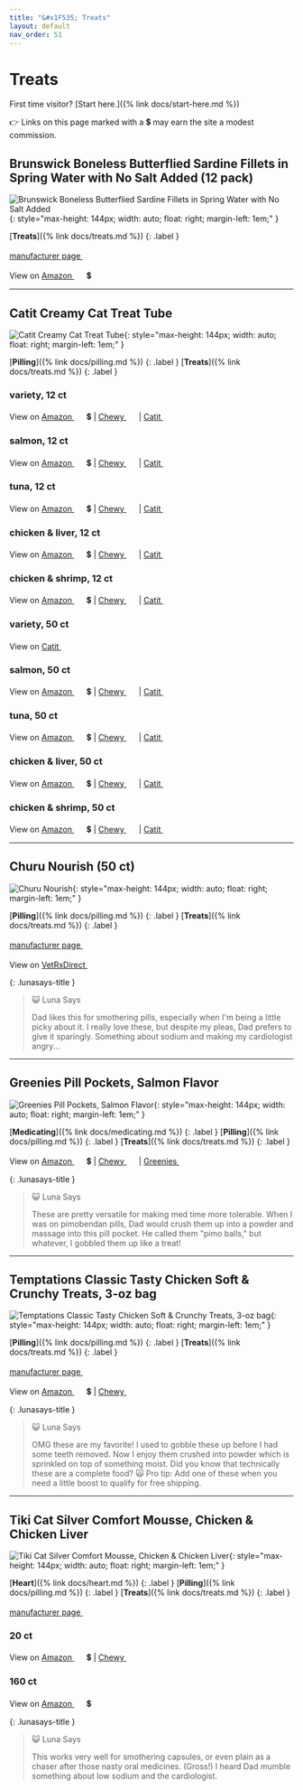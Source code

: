 ```yaml
---
title: "&#x1F535; Treats"
layout: default
nav_order: 51
---
```


# Treats

First time visitor? [Start here.]({% link docs/start-here.md %})

&#x1F449; Links on this page marked with a &#x1f4b2; may earn the site a modest commission.



## Brunswick Boneless Butterflied Sardine Fillets in Spring Water with No Salt Added (12 pack)

![Brunswick Boneless Butterflied Sardine Fillets in Spring Water with No Salt Added](https://brunswicksardinesus.com/wp-content/uploads/2023/12/Boness-Butterflied-Sardine-Fillets-in-Spring-Water.png){: style="max-height: 144px; width: auto; float: right; margin-left: 1em;" }

[**Treats**]({% link docs/treats.md %})
{: .label }

 <a href="https://brunswicksardinesus.com" class="external" target="_blank">manufacturer page&nbsp;<svg width="18" height="18" viewBox="0 0 24 24"><use xlink:href="#svg-external-link"></use></svg></a>

View on <a href="https://www.amazon.com/dp/B08LFNMW59/ref=nosim?tag=ckdcatsupplies-20" class="external" target="_blank">Amazon&nbsp;<svg width="18" height="18" viewBox="0 0 24 24"><use xlink:href="#svg-external-link"></use></svg></a> &#x1f4b2;

* * *



## Catit Creamy Cat Treat Tube

![Catit Creamy Cat Treat Tube](https://catit.us/cdn/shop/products/0268f3d0a99cfc4d51010c77d37fed272e6594b5.jpg){: style="max-height: 144px; width: auto; float: right; margin-left: 1em;" }

[**Pilling**]({% link docs/pilling.md %})
{: .label }
[**Treats**]({% link docs/treats.md %})
{: .label }

### variety, 12 ct

View on <a href="https://www.amazon.com/dp/B07VC5F3G1/ref=nosim?tag=ckdcatsupplies-20" class="external" target="_blank">Amazon&nbsp;<svg width="18" height="18" viewBox="0 0 24 24"><use xlink:href="#svg-external-link"></use></svg></a> &#x1f4b2; &#124; <a href="https://www.chewy.com/dp/781454" class="external" target="_blank">Chewy&nbsp;<svg width="18" height="18" viewBox="0 0 24 24"><use xlink:href="#svg-external-link"></use></svg></a> &#124; <a href="https://catit.us/products/catit-creamy-cat-treats-12-pack?variant=43457007780088" class="external" target="_blank">Catit&nbsp;<svg width="18" height="18" viewBox="0 0 24 24"><use xlink:href="#svg-external-link"></use></svg></a>

### salmon, 12 ct

View on <a href="https://www.amazon.com/dp/B07VB13L3G/ref=nosim?tag=ckdcatsupplies-20" class="external" target="_blank">Amazon&nbsp;<svg width="18" height="18" viewBox="0 0 24 24"><use xlink:href="#svg-external-link"></use></svg></a> &#x1f4b2; &#124; <a href="https://www.chewy.com/dp/781406" class="external" target="_blank">Chewy&nbsp;<svg width="18" height="18" viewBox="0 0 24 24"><use xlink:href="#svg-external-link"></use></svg></a> &#124; <a href="https://catit.us/products/catit-creamy-cat-treats-12-pack?variant=43457007747320" class="external" target="_blank">Catit&nbsp;<svg width="18" height="18" viewBox="0 0 24 24"><use xlink:href="#svg-external-link"></use></svg></a>

### tuna, 12 ct

View on <a href="https://www.amazon.com/dp/B0721R5DMN/ref=nosim?tag=ckdcatsupplies-20" class="external" target="_blank">Amazon&nbsp;<svg width="18" height="18" viewBox="0 0 24 24"><use xlink:href="#svg-external-link"></use></svg></a> &#x1f4b2; &#124; <a href="https://www.chewy.com/dp/781422" class="external" target="_blank">Chewy&nbsp;<svg width="18" height="18" viewBox="0 0 24 24"><use xlink:href="#svg-external-link"></use></svg></a> &#124; <a href="https://catit.us/products/catit-creamy-cat-treats-12-pack?variant=43457007714552" class="external" target="_blank">Catit&nbsp;<svg width="18" height="18" viewBox="0 0 24 24"><use xlink:href="#svg-external-link"></use></svg></a>

### chicken & liver, 12 ct

View on <a href="https://www.amazon.com/dp/B07VB13D49/ref=nosim?tag=ckdcatsupplies-20" class="external" target="_blank">Amazon&nbsp;<svg width="18" height="18" viewBox="0 0 24 24"><use xlink:href="#svg-external-link"></use></svg></a> &#x1f4b2; &#124; <a href="https://www.chewy.com/dp/781390" class="external" target="_blank">Chewy&nbsp;<svg width="18" height="18" viewBox="0 0 24 24"><use xlink:href="#svg-external-link"></use></svg></a> &#124; <a href="https://catit.us/products/catit-creamy-cat-treats-12-pack?variant=43457007681784" class="external" target="_blank">Catit&nbsp;<svg width="18" height="18" viewBox="0 0 24 24"><use xlink:href="#svg-external-link"></use></svg></a>

### chicken & shrimp, 12 ct

View on <a href="https://www.amazon.com/dp/B09XSSPCPC/ref=nosim?tag=ckdcatsupplies-20" class="external" target="_blank">Amazon&nbsp;<svg width="18" height="18" viewBox="0 0 24 24"><use xlink:href="#svg-external-link"></use></svg></a> &#x1f4b2; &#124; <a href="https://www.chewy.com/dp/781438" class="external" target="_blank">Chewy&nbsp;<svg width="18" height="18" viewBox="0 0 24 24"><use xlink:href="#svg-external-link"></use></svg></a> &#124; <a href="https://catit.us/products/catit-creamy-cat-treats-12-pack?variant=43457007649016" class="external" target="_blank">Catit&nbsp;<svg width="18" height="18" viewBox="0 0 24 24"><use xlink:href="#svg-external-link"></use></svg></a>

### variety, 50 ct

View on <a href="https://catit.us/products/catit-creamy-cat-treats-50-pack?variant=44789574729976" class="external" target="_blank">Catit&nbsp;<svg width="18" height="18" viewBox="0 0 24 24"><use xlink:href="#svg-external-link"></use></svg></a>

### salmon, 50 ct

View on <a href="https://www.amazon.com/dp/B09QQR7YJG/ref=nosim?tag=ckdcatsupplies-20" class="external" target="_blank">Amazon&nbsp;<svg width="18" height="18" viewBox="0 0 24 24"><use xlink:href="#svg-external-link"></use></svg></a> &#x1f4b2; &#124; <a href="https://www.chewy.com/dp/781342" class="external" target="_blank">Chewy&nbsp;<svg width="18" height="18" viewBox="0 0 24 24"><use xlink:href="#svg-external-link"></use></svg></a> &#124; <a href="https://catit.us/products/catit-creamy-cat-treats-50-pack?variant=43387565670648" class="external" target="_blank">Catit&nbsp;<svg width="18" height="18" viewBox="0 0 24 24"><use xlink:href="#svg-external-link"></use></svg></a>

### tuna, 50 ct

View on <a href="https://www.amazon.com/dp/B09QQRXT45/ref=nosim?tag=ckdcatsupplies-20" class="external" target="_blank">Amazon&nbsp;<svg width="18" height="18" viewBox="0 0 24 24"><use xlink:href="#svg-external-link"></use></svg></a> &#x1f4b2; &#124; <a href="https://www.chewy.com/dp/781358" class="external" target="_blank">Chewy&nbsp;<svg width="18" height="18" viewBox="0 0 24 24"><use xlink:href="#svg-external-link"></use></svg></a> &#124; <a href="https://catit.us/products/catit-creamy-cat-treats-50-pack?variant=43387565637880" class="external" target="_blank">Catit&nbsp;<svg width="18" height="18" viewBox="0 0 24 24"><use xlink:href="#svg-external-link"></use></svg></a>

### chicken & liver, 50 ct

View on <a href="https://www.amazon.com/dp/B09QQR7GSW/ref=nosim?tag=ckdcatsupplies-20" class="external" target="_blank">Amazon&nbsp;<svg width="18" height="18" viewBox="0 0 24 24"><use xlink:href="#svg-external-link"></use></svg></a> &#x1f4b2; &#124; <a href="https://www.chewy.com/dp/781326" class="external" target="_blank">Chewy&nbsp;<svg width="18" height="18" viewBox="0 0 24 24"><use xlink:href="#svg-external-link"></use></svg></a> &#124; <a href="https://catit.us/products/catit-creamy-cat-treats-50-pack?variant=43387565736184" class="external" target="_blank">Catit&nbsp;<svg width="18" height="18" viewBox="0 0 24 24"><use xlink:href="#svg-external-link"></use></svg></a>

### chicken & shrimp, 50 ct

View on <a href="https://www.amazon.com/dp/B09QQRJPX1/ref=nosim?tag=ckdcatsupplies-20" class="external" target="_blank">Amazon&nbsp;<svg width="18" height="18" viewBox="0 0 24 24"><use xlink:href="#svg-external-link"></use></svg></a> &#x1f4b2; &#124; <a href="https://www.chewy.com/dp/781374" class="external" target="_blank">Chewy&nbsp;<svg width="18" height="18" viewBox="0 0 24 24"><use xlink:href="#svg-external-link"></use></svg></a> &#124; <a href="https://catit.us/products/catit-creamy-cat-treats-50-pack?variant=43387565703416" class="external" target="_blank">Catit&nbsp;<svg width="18" height="18" viewBox="0 0 24 24"><use xlink:href="#svg-external-link"></use></svg></a>

* * *



## Churu Nourish (50 ct)

![Churu Nourish](https://static.wixstatic.com/media/3fe9bf_3ade9021b550481fafc0b1cb4f878201~mv2.png/v1/fill/w_578,h_578,al_c,q_90,usm_0.66_1.00_0.01/3fe9bf_3ade9021b550481fafc0b1cb4f878201~mv2.webp){: style="max-height: 144px; width: auto; float: right; margin-left: 1em;" }

[**Pilling**]({% link docs/pilling.md %})
{: .label }
[**Treats**]({% link docs/treats.md %})
{: .label }

 <a href="https://www.churuvet.com/nourish" class="external" target="_blank">manufacturer page&nbsp;<svg width="18" height="18" viewBox="0 0 24 24"><use xlink:href="#svg-external-link"></use></svg></a>

View on <a href="https://www.vetrxdirect.com/product/view/churu-veterinarian-formula-appetite-motivator-for-cats-otc" class="external" target="_blank">VetRxDirect&nbsp;<svg width="18" height="18" viewBox="0 0 24 24"><use xlink:href="#svg-external-link"></use></svg></a>

{: .lunasays-title }
> &#x1F63A; Luna Says
>
> Dad likes this for smothering pills, especially when I'm being a little picky about it. I really love these, but despite my pleas, Dad prefers to give it sparingly. Something about sodium and making my cardiologist angry...

* * *



## Greenies Pill Pockets, Salmon Flavor

![Greenies Pill Pockets, Salmon Flavor](https://www.greenies.com/cdn/shop/files/fgj1dzrzfjdyl8evvhs0.jpg?width=990){: style="max-height: 144px; width: auto; float: right; margin-left: 1em;" }

[**Medicating**]({% link docs/medicating.md %})
{: .label }
[**Pilling**]({% link docs/pilling.md %})
{: .label }
[**Treats**]({% link docs/treats.md %})
{: .label }

View on <a href="https://www.amazon.com/dp/B000JOE224/ref=nosim?tag=ckdcatsupplies-20" class="external" target="_blank">Amazon&nbsp;<svg width="18" height="18" viewBox="0 0 24 24"><use xlink:href="#svg-external-link"></use></svg></a> &#x1f4b2; &#124; <a href="https://www.chewy.com/dp/33780" class="external" target="_blank">Chewy&nbsp;<svg width="18" height="18" viewBox="0 0 24 24"><use xlink:href="#svg-external-link"></use></svg></a> &#124; <a href="https://www.greenies.com/products/feline-greenies-pill-pockets-for-cats-natural-soft-cat-treats-salmon-flavor-16-oz-pack-45-treats" class="external" target="_blank">Greenies&nbsp;<svg width="18" height="18" viewBox="0 0 24 24"><use xlink:href="#svg-external-link"></use></svg></a>

{: .lunasays-title }
> &#x1F63A; Luna Says
>
> These are pretty versatile for making med time more tolerable. When I was on pimobendan pills, Dad would crush them up into a powder and massage into this pill pocket. He called them "pimo balls," but whatever, I gobbled them up like a treat!

* * *



## Temptations Classic Tasty Chicken Soft & Crunchy Treats, 3-oz bag

![Temptations Classic Tasty Chicken Soft & Crunchy Treats, 3-oz bag](https://www.temptationstreats.com/cdn-cgi/image/width=600,height=600,f=auto,quality=90/sites/g/files/fnmzdf3061/files/migrate-product-files/images/fl2swyjkaed60fmbouc2.png){: style="max-height: 144px; width: auto; float: right; margin-left: 1em;" }

[**Pilling**]({% link docs/pilling.md %})
{: .label }
[**Treats**]({% link docs/treats.md %})
{: .label }

 <a href="https://www.temptationstreats.com/products/treats/tasty-chicken-flavor" class="external" target="_blank">manufacturer page&nbsp;<svg width="18" height="18" viewBox="0 0 24 24"><use xlink:href="#svg-external-link"></use></svg></a>

View on <a href="https://www.amazon.com/dp/B006LRL8IO/ref=nosim?tag=ckdcatsupplies-20" class="external" target="_blank">Amazon&nbsp;<svg width="18" height="18" viewBox="0 0 24 24"><use xlink:href="#svg-external-link"></use></svg></a> &#x1f4b2; &#124; <a href="https://www.chewy.com/dp/109154" class="external" target="_blank">Chewy&nbsp;<svg width="18" height="18" viewBox="0 0 24 24"><use xlink:href="#svg-external-link"></use></svg></a>

{: .lunasays-title }
> &#x1F63A; Luna Says
>
> OMG these are my favorite! I used to gobble these up before I had some teeth removed. Now I enjoy them crushed into powder which is sprinkled on top of something moist. Did you know that technically these are a complete food? &#x1F640; Pro tip: Add one of these when you need a little boost to qualify for free shipping.

* * *



## Tiki Cat Silver Comfort Mousse, Chicken & Chicken Liver

![Tiki Cat Silver Comfort Mousse, Chicken & Chicken Liver](https://tikipets.com/wp-content/uploads/2020/06/10062-1536x1536.webp){: style="max-height: 144px; width: auto; float: right; margin-left: 1em;" }

[**Heart**]({% link docs/heart.md %})
{: .label }
[**Pilling**]({% link docs/pilling.md %})
{: .label }
[**Treats**]({% link docs/treats.md %})
{: .label }

 <a href="https://tikipets.com/product/tiki-cat/tiki-cat-wet-food/mousse-shreds/senior-cat/chicken-chicken-liver-recipe-supplement/" class="external" target="_blank">manufacturer page&nbsp;<svg width="18" height="18" viewBox="0 0 24 24"><use xlink:href="#svg-external-link"></use></svg></a>

### 20 ct

View on <a href="https://www.amazon.com/dp/B0C7XN4V25/ref=nosim?tag=ckdcatsupplies-20" class="external" target="_blank">Amazon&nbsp;<svg width="18" height="18" viewBox="0 0 24 24"><use xlink:href="#svg-external-link"></use></svg></a> &#x1f4b2; &#124; <a href="https://www.chewy.com/dp/883494" class="external" target="_blank">Chewy&nbsp;<svg width="18" height="18" viewBox="0 0 24 24"><use xlink:href="#svg-external-link"></use></svg></a>

### 160 ct

View on <a href="https://www.amazon.com/dp/B0C5RZJ1JP/ref=nosim?tag=ckdcatsupplies-20" class="external" target="_blank">Amazon&nbsp;<svg width="18" height="18" viewBox="0 0 24 24"><use xlink:href="#svg-external-link"></use></svg></a> &#x1f4b2;

{: .lunasays-title }
> &#x1F63A; Luna Says
>
> This works very well for smothering capsules, or even plain as a chaser after those nasty oral medicines. (Gross!) I heard Dad mumble something about low sodium and the cardiologist.

<!-- Updated 2024-10-31 18:18:22.247739Z -->
